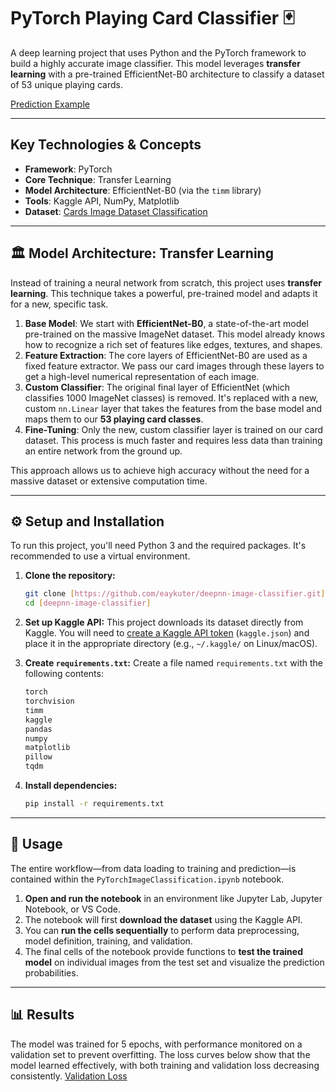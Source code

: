 # PyTorch Playing Card Classifier 🃏

A deep learning project that uses Python and the PyTorch framework to build a highly accurate image classifier. This model leverages **transfer learning** with a pre-trained EfficientNet-B0 architecture to classify a dataset of 53 unique playing cards.

[Prediction Example](https://imgur.com/a/LliFxb3.png)

---

## Key Technologies & Concepts

* **Framework**: PyTorch
* **Core Technique**: Transfer Learning
* **Model Architecture**: EfficientNet-B0 (via the `timm` library)
* **Tools**: Kaggle API, NumPy, Matplotlib
* **Dataset**: [Cards Image Dataset Classification](https://www.kaggle.com/datasets/gpiosenka/cards-image-datasetclassification)

---

## 🏛️ Model Architecture: Transfer Learning

Instead of training a neural network from scratch, this project uses **transfer learning**. This technique takes a powerful, pre-trained model and adapts it for a new, specific task.

1.  **Base Model**: We start with **EfficientNet-B0**, a state-of-the-art model pre-trained on the massive ImageNet dataset. This model already knows how to recognize a rich set of features like edges, textures, and shapes.
2.  **Feature Extraction**: The core layers of EfficientNet-B0 are used as a fixed feature extractor. We pass our card images through these layers to get a high-level numerical representation of each image.
3.  **Custom Classifier**: The original final layer of EfficientNet (which classifies 1000 ImageNet classes) is removed. It's replaced with a new, custom `nn.Linear` layer that takes the features from the base model and maps them to our **53 playing card classes**.
4.  **Fine-Tuning**: Only the new, custom classifier layer is trained on our card dataset. This process is much faster and requires less data than training an entire network from the ground up.

This approach allows us to achieve high accuracy without the need for a massive dataset or extensive computation time.

---

## ⚙️ Setup and Installation

To run this project, you'll need Python 3 and the required packages. It's recommended to use a virtual environment.

1.  **Clone the repository:**
    ```bash
    git clone [https://github.com/eaykuter/deepnn-image-classifier.git]
    cd [deepnn-image-classifier]
    ```

2.  **Set up Kaggle API:**
    This project downloads its dataset directly from Kaggle. You will need to [create a Kaggle API token](https://www.kaggle.com/docs/api) (`kaggle.json`) and place it in the appropriate directory (e.g., `~/.kaggle/` on Linux/macOS).

3.  **Create `requirements.txt`:**
    Create a file named `requirements.txt` with the following contents:
    ```txt
    torch
    torchvision
    timm
    kaggle
    pandas
    numpy
    matplotlib
    pillow
    tqdm
    ```

4.  **Install dependencies:**
    ```bash
    pip install -r requirements.txt
    ```

---

## 🚀 Usage

The entire workflow—from data loading to training and prediction—is contained within the `PyTorchImageClassification.ipynb` notebook.

1.  **Open and run the notebook** in an environment like Jupyter Lab, Jupyter Notebook, or VS Code.
2.  The notebook will first **download the dataset** using the Kaggle API.
3.  You can **run the cells sequentially** to perform data preprocessing, model definition, training, and validation.
4.  The final cells of the notebook provide functions to **test the trained model** on individual images from the test set and visualize the prediction probabilities.

---

## 📊 Results

The model was trained for 5 epochs, with performance monitored on a validation set to prevent overfitting. The loss curves below show that the model learned effectively, with both training and validation loss decreasing consistently.
[Validation Loss](https://imgur.com/a/eZqnO9T.png)
